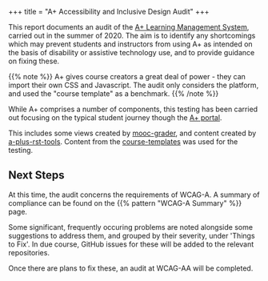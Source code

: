 +++
title = "A+ Accessibility and Inclusive Design Audit"
+++

This report documents an audit of the [A+ Learning Management System](https://apluslms.github.io/), carried out in the summer of 2020. The aim is to identify any shortcomings which may prevent students and instructors from using A+ as intended on the basis of disability or assistive technology use, and to provide guidance on fixing these. 

{{% note %}}
A+ gives course creators a great deal of power - they can import their own CSS and Javascript. The audit only considers the platform, and used the "course template" as a benchmark.
{{% /note %}}

While A+ comprises a number of components, this testing has been carried out focusing on the typical student journey though the [A+ portal](https://github.com/apluslms/a-plus/).

This includes some views created by [mooc-grader](https://github.com/apluslms/mooc-grader), and content created by [a-plus-rst-tools](https://github.com/aalto-letech/a-plus-rst-tools/). Content from the [course-templates](https://github.com/apluslms/course-templates) was used for the testing. 

## Next Steps

At this time, the audit concerns the requirements of WCAG-A. A summary of compliance can be found on the {{% pattern "WCAG-A Summary" %}} page.

Some significant, frequently occuring problems are noted alongside some suggestions to address them, and grouped by their severity, under 'Things to Fix'. In due course, GitHub issues for these will be added to the relevant repositories.

Once there are plans to fix these, an audit at WCAG-AA will be completed. 